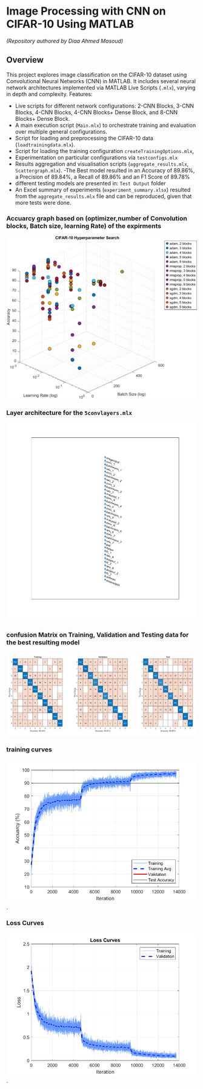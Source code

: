 # Image Processing with CNN on CIFAR-10 Using MATLAB

*(Repository authored by Diaa Ahmed Masoud)*

##  Overview

This project explores image classification on the CIFAR-10 dataset using Convolutional Neural Networks (CNN) in MATLAB. It includes several neural network architectures implemented via MATLAB Live Scripts (`.mlx`), varying in depth and complexity. Features:

- Live scripts for different network configurations: 2-CNN Blocks, 3-CNN Blocks, 4-CNN Blocks, 4-CNN Blocks+ Dense Block, and 8-CNN Blocks+ Dense Block.
- A main execution script (`Main.mlx`) to orchestrate training and evaluation over multiple general configurations.
- Script for loading and preprocessing the CIFAR-10 data (`loadtrainingdata.mlx`).
- Script for loading the training configuration `createTrainingOptions.mlx`,
- Experimentation on particular configurations via `testconfigs.mlx`
- Results aggregation and visualisation scripts (`aggregate_results.mlx`, `Scattergraph.mlx`).
-The Best model resulted in an  Accuracy	of 89.86%, a Precision	of 89.84%, a Recall of 89.86% and an F1 Score	of 89.78%
- different testing models are presented in: `Test Output` folder
- An Excel summary of experiments (`experiment_summary.xlsx`) resulted from the `aggregate_results.mlx` file and can be reproduced, given that more tests were done.

### Accuarcy graph based on (optimizer,number of Convolution blocks, Batch size, learning Rate) of the expirments 
![Summary](summary.png)

### Layer architecture for the `5convlayers.mlx`
![35 Layers](35%20layers.png)

### confusion Matrix on Training, Validation and Testing data for the best resulting model
![b1](Best%20Result/CM%20for%20thre%20best%20result.png)
### training curves
![b2](Best%20Result/AccuarcyCurves.png).
### Loss Curves
![b3](Best%20Result/LossCurves.png).

